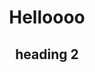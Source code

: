 <html>
  <link rel="stylesheet" href="/assets/css/style.css?v=d393f205f426ac266a3e6034215b600225fbeb93">
<center>

# Helloooo
## heading 2

</center>
</html>
